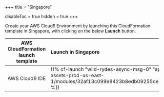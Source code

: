 +++
title = "Singapore"

disableToc = true
hidden = true
+++

Create your AWS Cloud9 Environment by launching this CloudFormation template in Singapore, with clicking on the below **Launch** button.


| AWS CloudFormation launch template | Launch in Singapore |
| ------ |:------|
| AWS Cloud9 IDE | {{% cf-launch "wild-rydes-async-msg-0" "ap-southeast-1" "ee-assets-prod-us-east-1/modules/32af13c099e8423b8edb09255cec1b9f/v4/template.yaml" %}} |
